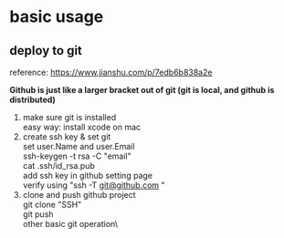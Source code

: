 # basic usage
## deploy to git
reference: https://www.jianshu.com/p/7edb6b838a2e

**Github is just like a larger bracket out of git (git is local, and github is distributed)**
1. make sure git is installed\
easy way: install xcode on mac
2. create ssh key & set git\
    set user.Name and user.Email\
    ssh-keygen -t rsa -C "email"\
    cat .ssh/id_rsa.pub\
    add ssh key in github setting page\
    verify using "ssh -T git@github.com "
3. clone and push github project\
    git clone "SSH"\
    git push\
    other basic git operation\
